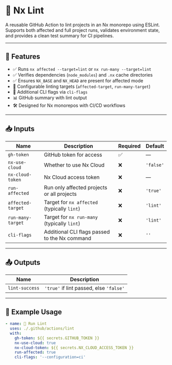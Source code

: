 # 🧹 Nx Lint

A reusable GitHub Action to lint projects in an Nx monorepo using ESLint. Supports both affected and full project runs, validates environment state, and provides a clean test summary for CI pipelines.

---

## 🚀 Features

- ✅ Runs `nx affected --target=lint` or `nx run-many --target=lint`
- ✅ Verifies dependencies (`node_modules`) and `.nx` cache directories
- ✅ Ensures `NX_BASE` and `NX_HEAD` are present for affected mode
- 🧹 Configurable linting targets (`affected-target`, `run-many-target`)
- 🧩 Additional CLI flags via `cli-flags`
- 📊 GitHub summary with lint output
- 🛠 Designed for Nx monorepos with CI/CD workflows

---

## 📥 Inputs

| Name               | Description                                                       | Required | Default     |
|--------------------|-------------------------------------------------------------------|----------|-------------|
| `gh-token`          | GitHub token for access                                           | ✅       | —           |
| `nx-use-cloud`      | Whether to use Nx Cloud                                           | ❌       | `'false'`   |
| `nx-cloud-token`    | Nx Cloud access token                                             | ❌       | —           |
| `run-affected`      | Run only affected projects or all projects                        | ❌       | `'true'`    |
| `affected-target`   | Target for `nx affected` (typically `lint`)                       | ❌       | `'lint'`    |
| `run-many-target`   | Target for `nx run-many` (typically `lint`)                       | ❌       | `'lint'`    |
| `cli-flags`         | Additional CLI flags passed to the Nx command                     | ❌       | `''`        |

---

## 📤 Outputs

| Name          | Description                        |
|---------------|------------------------------------|
| `lint-success`| `'true'` if lint passed, else `'false'` |

---

## 🧪 Example Usage

```yaml
- name: 🧹 Run Lint
  uses: ./.github/actions/lint
  with:
    gh-token: ${{ secrets.GITHUB_TOKEN }}
    nx-use-cloud: true
    nx-cloud-token: ${{ secrets.NX_CLOUD_ACCESS_TOKEN }}
    run-affected: true
    cli-flags: '--configuration=ci'
